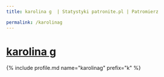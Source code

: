 ```yaml
---
title: karolina g  | Statystyki patronite.pl | Patromierz

permalink: /karolinag
---
```


# [karolina g ](https://patronite.pl/karolinag)

{% include profile.md name="karolinag" prefix="k" %}
